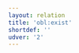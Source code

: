 ```yaml
---
layout: relation
title: 'obl:exist'
shortdef: ''
udver: '2'
---
```

<!-- Interlanguage links updated Út zář 29 20:32:00 CEST 2020 -->
